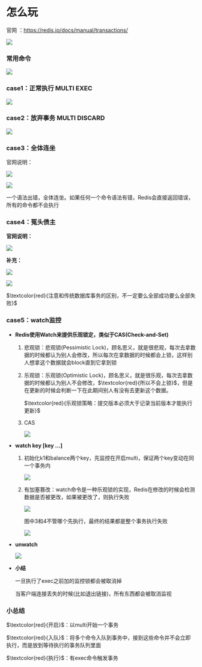 # 怎么玩

官网 ：https://redis.io/docs/manual/transactions/

![](images/1.Redis事务用法官网介绍.jpg)

### 常用命令

![](images/2.Redis事务常用命令.jpg)

### case1：正常执行 MULTI EXEC

![](images/3.Redis事务正常执行.jpg)

### case2：放弃事务 MULTI DISCARD

![](images/4.Redis放弃事务.jpg)

### case3：全体连坐

官网说明：

![](images/5.全体连坐-冤头债主.jpg)

![](images/6.Redis事务全体连坐.jpg)

一个语法出错，全体连坐。如果任何一个命令语法有错，Redis会直接返回错误，所有的命令都不会执行

### case4：冤头债主

**官网说明：**

![](images/7.Redis事务冤头债主.jpg)

**补充：**

![](images/8.Redis不提供回滚功能.jpg)

![](images/9.Redis冤头债主.jpg)

$\textcolor{red}{注意和传统数据库事务的区别，不一定要么全部成功要么全部失败}$

### case5：watch监控

- **Redis使用Watch来提供乐观锁定，类似于CAS(Check-and-Set)**

  1. 悲观锁：悲观锁(Pessimistic Lock)，顾名思义，就是很悲观，每次去拿数据的时候都认为别人会修改，所以每次在拿数据的时候都会上锁，这样别人想拿这个数据就会block直到它拿到锁

  2. 乐观锁：乐观锁(Optimistic Lock)，顾名思义，就是很乐观，每次去拿数据的时候都认为别人不会修改，$\textcolor{red}{所以不会上锁}$，但是在更新的时候会判断一下在此期间别人有没有去更新这个数据。

     $\textcolor{red}{乐观锁策略：提交版本必须大于记录当前版本才能执行更新}$

  3. CAS

     ![](images/10.Redis的CAS.jpg)

- **watch key [key ...]**

  1. 初始化k1和balance两个key，先监控在开启multi，保证两个key变动在同一个事务内

     ![](images/11.Redis-watch.jpg)

  2. 有加塞篡改：watch命令是一种乐观锁的实现，Redis在修改的时候会检测数据是否被更改，如果被更改了，则执行失败

     ![](images/12.watch时key被修改.jpg)

     图中3和4不管哪个先执行，最终的结果都是整个事务执行失败

     ![](images/13.watch加塞篡改官方说明.jpg)

- **unwatch**

  ![](images/14.unwatch.jpg)

- **小结**

  一旦执行了exec之前加的监控锁都会被取消掉

  当客户端连接丢失的时候(比如退出链接)，所有东西都会被取消监视

### 小总结

$\textcolor{red}{开启}$：以multi开始一个事务

$\textcolor{red}{入队}$：将多个命令入队到事务中，接到这些命令并不会立即执行，而是放到等待执行的事务队列里面

$\textcolor{red}{执行}$：有exec命令触发事务

